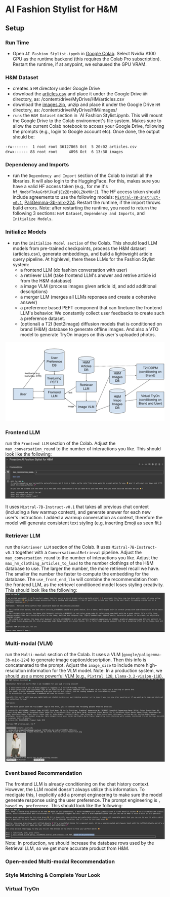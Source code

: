 # AI Fashion Stylist for H&M

## Setup

### Run Time
* Open `AI Fashion Stylist.ipynb` in [Google Colab](https://colab.research.google.com/). Select Nvidia A100 GPU as the runtime backend (this requires the Colab Pro subscription). Restart the runtime, if at anypoint, we exhaused the GPU VRAM.

### H&M Dataset
* creates a `HM` directory under Google Drive 
* download the [articles.csv](https://www.kaggle.com/competitions/h-and-m-personalized-fashion-recommendations/data?select=articles.csv) and place it under the Google Drive `HM` directory, as: /content/drive/MyDrive/HM/articles.csv
* download the [images.zip](https://www.kaggle.com/competitions/h-and-m-personalized-fashion-recommendations/data?select=images), unzip and place it under the Google Drive `HM` directory, as: /content/drive/MyDrive/HM/images/
* `runs` the `H&M Dataset` section in `AI Fashion Stylist.ipynb. This will mount the Google Drive to the Colab environment's file system. Makes sure to allow the current Colab notebook to access your Google Drive, following the prompts (e.g., login to Google account etc). Once done, the output should be:
```
-rw-------  1 root root 36127865 Oct  5 20:02 articles.csv
drwx------ 88 root root     4096 Oct  6 13:38 images
```

### Dependency and Imports
* run the `Dependency and Import` section of the Colab to install all the libraries. It will also login to the HuggingFace. For this, makes sure you have a valid HF access token (e.g., for me it's `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`). The HF access token should include agreements to use the following models: [`Mistral-7B-Instruct-v0.1`](https://huggingface.co/mistralai/Mistral-7B-Instruct-v0.1), [PaliGemma-3b-mix-224](https://huggingface.co/google/paligemma-3b-mix-224). Restart the runtime, if the import throws build errors. Note: after restarting the runtime, you need to return the following 3 sections: `H&M Dataset`, `Dependency and Imports`, and `Initialize Models`.


### Initialize Models
* run the `Initialize Model section` of the Colab. This should load LLM models from pre-trained checkpoints, process the H&M dataset (articles.csv), generate embeddings, and build a lightweight article query pipeline. At highlevel, there these LLMs for the Fashion Stylist system:
  - a frontend LLM (do fashion conversation with user) 
  - a retriever LLM (take frontend LLM's answer and retrive article id from the H&M database)
  - a image VLM (process images given article id, and add additional descriptions)
  - a merger LLM (merges all LLMs reponses and create a cohersive answer)
  - a preference based PEFT component that can finetune the frontend LLM's behavior. We constantly collect user feedbacks to create such a preference dataset.
  - (optional) a T2I (text2image) diffusion models that is conditioned on brand (H&M) database to generate offline images. And also a VTO model to generate TryOn images on this user's uploaded photos.

![arch](./arch_v2.png)

### Frontend LLM

run the `Frontend LLM` section of the Colab. Adjust the `max_conversation_round` to the number of interactions you like. This should look like the following:
![frontend LLM2](https://github.com/tz-proactive/pail-aifs/blob/main/Frontend%20LLM2.png)

It uses `Mistral-7B-Instruct-v0.1` that takes all previous chat context (including a few warmup context), and generate answer for each new user's instruction. I added a warmup conversation as context, therefore the model will generate consistent text styling (e.g, inserting Emoji as seen fit.)

### Retriever LLM
run the `Retriever LLM` section of the Colab. It uses `Mistral-7B-Instruct-v0.1` together with a `ConversationalRetrieval` pipeline. Adjust the `max_conversation_round` to the number of interactions you like. Adjust the `max_hm_clothing_articles_to_load` to the number clothings of the H&M database to use. The larger the number, the more retrievel recall we have. The smaller the number the faster to compute the embedding for the database. The `use_front_end_llm` will combine the recommendation from the frontend LLM, as the retrievel conditioned model loses styling creativity. This should look like the following:
![retrieval LLM2](./retrieval3.png)

### Multi-modal (VLM)
run the `Multi-modal` section of the Colab. It uses a VLM (`google/paligemma-3b-mix-224`) to generate image caption/description. Then this info is concatenated to the prompt. Adjust the `image_size` to include more high-resolution information for the VLM model. Note: In a production system, we should use a more powerful VLM (e.g., `Pixtral 12B`, `Llama-3.2-vision-11B`).
![VLM](./VLM2.png)

### Event based Recommendation
The frontend LLM is already conditioning on the chat history context. However, the LLM model doesn't always utilize this information. To medigate this, I explicitly add a prompt engineering to make sure the model generate response using the user preference. The prompt engineering is `, based my preference`. This should look like the following:
![EVENT](./event-based.png) Note: In production, we should increase the database rows used by the Retrieval LLM, so we get more accurate product from H&M.

### Open-ended Multi-modal Recommendation
 
### Style Matching & Complete Your Look

### Virtual TryOn
